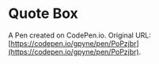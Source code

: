# Quote Box

A Pen created on CodePen.io. Original URL: [https://codepen.io/gpyne/pen/PoPzjbr](https://codepen.io/gpyne/pen/PoPzjbr).


